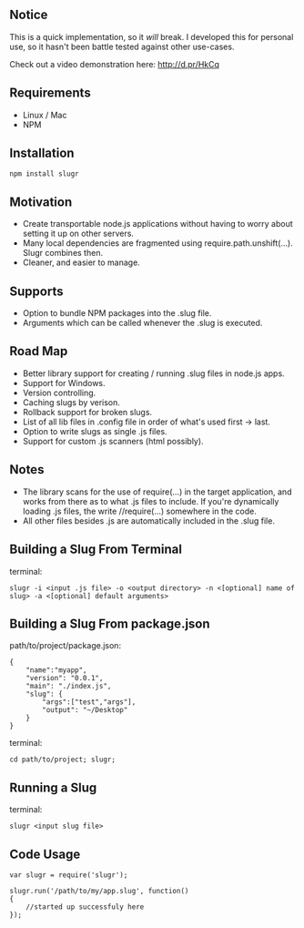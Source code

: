 Notice
------

This is a quick implementation, so it *will* break. I developed this for personal use, so it hasn't been battle tested against other use-cases.

Check out a video demonstration here: http://d.pr/HkCq

Requirements
------------

* Linux / Mac 
* NPM

Installation
------------

	npm install slugr
	
Motivation
----------

* Create transportable node.js applications without having to worry about setting it up on other servers.
* Many local dependencies are fragmented using require.path.unshift(...). Slugr combines then.
* Cleaner, and easier to manage.


Supports
--------

* Option to bundle NPM packages into the .slug file.
* Arguments which can be called whenever the .slug is executed.


Road Map
--------

* Better library support for creating / running .slug files in node.js apps.
* Support for Windows.
* Version controlling.
* Caching slugs by verison.
* Rollback support for broken slugs.
* List of all lib files in .config file in order of what's used first -> last.
* Option to write slugs as single .js files.
* Support for custom .js scanners (html possibly).


Notes
-----

* The library scans for the use of require(...) in the target application, and works from there as to what .js files to include. If you're dynamically loading .js files, the write //require(...) somewhere in the code.
* All other files besides .js are automatically included in the .slug file.

Building a Slug From Terminal
-----------------------------
	
terminal:

	slugr -i <input .js file> -o <output directory> -n <[optional] name of slug> -a <[optional] default arguments>
	
Building a Slug From package.json
---------------------------

path/to/project/package.json:
	
	{
	    "name":"myapp",
	    "version": "0.0.1",
	    "main": "./index.js",
		"slug": {
			"args":["test","args"],
			"output": "~/Desktop"
		}
	}

terminal:
	
	cd path/to/project; slugr; 
	

Running a Slug
--------------

terminal: 

	slugr <input slug file>
	
Code Usage
-----------

	var slugr = require('slugr');
	
	slugr.run('/path/to/my/app.slug', function()
	{
		//started up successfuly here
	});
	
	


	



